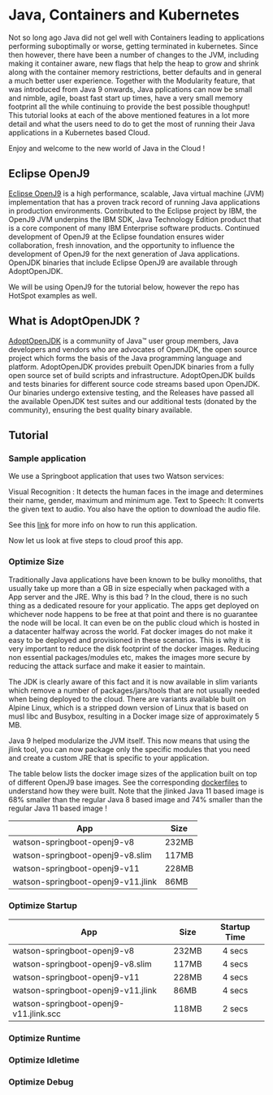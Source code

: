 # Java, Containers and Kubernetes

Not so long ago Java did not gel well with Containers leading to applications performing suboptimally or worse, getting terminated in kubernetes. Since then however, there have been a number of changes to the JVM, including making it container aware, new flags that help the heap to grow and shrink along with the container memory restrictions, better defaults and in general a much better user experience. Together with the Modularity feature, that was introduced from Java 9 onwards, Java pplications can now be small and nimble, agile, boast fast start up times, have a very small memory footprint all the while continuing to provide the best possible thoughput! This tutorial looks at each of the above mentioned features in a lot more detail and what the users need to do to get the most of running their Java applications in a Kubernetes based Cloud.

Enjoy and welcome to the new world of Java in the Cloud !

## Eclipse OpenJ9

[Eclipse OpenJ9](https://www.eclipse.org/openj9/) is a high performance, scalable, Java virtual machine (JVM) implementation that has a proven track record of running Java applications in production environments. Contributed to the Eclipse project by IBM, the OpenJ9 JVM underpins the IBM SDK, Java Technology Edition product that is a core component of many IBM Enterprise software products. Continued development of OpenJ9 at the Eclipse foundation ensures wider collaboration, fresh innovation, and the opportunity to influence the development of OpenJ9 for the next generation of Java applications. OpenJDK binaries that include Eclipse OpenJ9 are available through AdoptOpenJDK.

We will be using OpenJ9 for the tutorial below, however the repo has HotSpot examples as well.

## What is AdoptOpenJDK ?

[AdoptOpenJDK](https://adoptopenjdk.net/) is a communiity of Java™ user group members, Java developers and vendors who are advocates of OpenJDK, the open source project which forms the basis of the Java programming language and platform. AdoptOpenJDK provides prebuilt OpenJDK binaries from a fully open source set of build scripts and infrastructure. AdoptOpenJDK builds and tests binaries for different source code streams based upon OpenJDK. Our binaries undergo extensive testing, and the Releases have passed all the available OpenJDK test suites and our additional tests (donated by the community), ensuring the best quality binary available.

## Tutorial


### Sample application

We use a Springboot application that uses two Watson services:

Visual Recognition : It detects the human faces in the image and determines their name, gender, maximum and minimum age.
Text to Speech: It converts the given text to audio. You also have the option to download the audio file.

See this [link](https://github.com/ibmruntimes/java.bluemix.demos/tree/master/samples) for more info on how to run this application.

Now let us look at five steps to cloud proof this app.

### Optimize Size

Traditionally Java applications have been known to be bulky monoliths, that usually take up more than a GB in size especially when packaged with a App server and the JRE. Why is this bad ? In the cloud, there is no such thing as a dedicated resoure for your applicatio. The apps get deployed on whichever node happens to be free at that point and there is no guarantee the node will be local. It can even be on the public cloud which is hosted in a datacenter halfway across the world. Fat docker images do not make it easy to be deployed and provisioned in these scenarios. This is why it is very important to reduce the disk footprint of the docker images. Reducing non essential packages/modules etc, makes the images more secure by reducing the attack surface and make it easier to maintain.

The JDK is clearly aware of this fact and it is now available in slim variants which remove a number of packages/jars/tools that are not usually needed when being deployed to the cloud. There are variants available built on Alpine Linux, which is a stripped down version of Linux that is based on musl libc and Busybox, resulting in a Docker image size of approximately 5 MB.

Java 9 helped modularize the JVM itself. This now means that using the jlink tool, you can now package only the specific modules that you need and create a custom JRE that is specific to your application.

The table below lists the docker image sizes of the application built on top of different OpenJ9 base images. See the corresponding [dockerfiles](https://github.com/dinogun/watson-springboot/tree/master/docker) to understand how they were built. Note that the jlinked Java 11 based image is 68% smaller than the regular Java 8 based image and 74% smaller than the regular Java 11 based image !

| App | Size |
| --- | ---- |
| watson-springboot-openj9-v8 | 232MB |
| watson-springboot-openj9-v8.slim | 117MB |
| watson-springboot-openj9-v11 | 228MB |
| watson-springboot-openj9-v11.jlink | 86MB |

### Optimize Startup

| App | Size | Startup Time |
| --- | ---- |:------------:|
| watson-springboot-openj9-v8 | 232MB | 4 secs |
| watson-springboot-openj9-v8.slim | 117MB | 4 secs |
| watson-springboot-openj9-v11 | 228MB | 4 secs |
| watson-springboot-openj9-v11.jlink | 86MB | 4 secs |
| watson-springboot-openj9-v11.jlink.scc | 118MB | 2 secs |

### Optimize Runtime

### Optimize Idletime

### Optimize Debug
